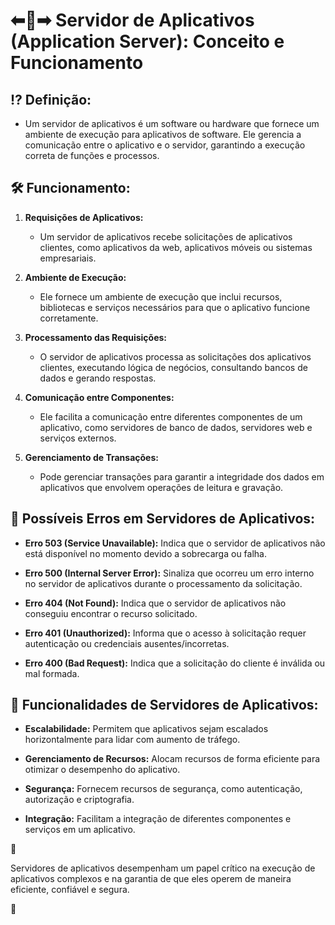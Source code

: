 # ⬅🛴➡ Servidor de Aplicativos (Application Server): Conceito e Funcionamento

## ⁉ **Definição:**

- Um servidor de aplicativos é um software ou hardware que fornece um ambiente de execução para aplicativos de software. Ele gerencia a comunicação entre o aplicativo e o servidor, garantindo a execução correta de funções e processos.

## 🛠 **Funcionamento:**

1. **Requisições de Aplicativos:**
   - Um servidor de aplicativos recebe solicitações de aplicativos clientes, como aplicativos da web, aplicativos móveis ou sistemas empresariais.

2. **Ambiente de Execução:**
   - Ele fornece um ambiente de execução que inclui recursos, bibliotecas e serviços necessários para que o aplicativo funcione corretamente.

3. **Processamento das Requisições:**
   - O servidor de aplicativos processa as solicitações dos aplicativos clientes, executando lógica de negócios, consultando bancos de dados e gerando respostas.

4. **Comunicação entre Componentes:**
   - Ele facilita a comunicação entre diferentes componentes de um aplicativo, como servidores de banco de dados, servidores web e serviços externos.

5. **Gerenciamento de Transações:**
   - Pode gerenciar transações para garantir a integridade dos dados em aplicativos que envolvem operações de leitura e gravação.

## 🛑 **Possíveis Erros em Servidores de Aplicativos:**

- **Erro 503 (Service Unavailable):** Indica que o servidor de aplicativos não está disponível no momento devido a sobrecarga ou falha.

- **Erro 500 (Internal Server Error):** Sinaliza que ocorreu um erro interno no servidor de aplicativos durante o processamento da solicitação.

- **Erro 404 (Not Found):** Indica que o servidor de aplicativos não conseguiu encontrar o recurso solicitado.

- **Erro 401 (Unauthorized):** Informa que o acesso à solicitação requer autenticação ou credenciais ausentes/incorretas.

- **Erro 400 (Bad Request):** Indica que a solicitação do cliente é inválida ou mal formada.

## 🦾 **Funcionalidades de Servidores de Aplicativos:**

- **Escalabilidade:** Permitem que aplicativos sejam escalados horizontalmente para lidar com aumento de tráfego.

- **Gerenciamento de Recursos:** Alocam recursos de forma eficiente para otimizar o desempenho do aplicativo.

- **Segurança:** Fornecem recursos de segurança, como autenticação, autorização e criptografia.

- **Integração:** Facilitam a integração de diferentes componentes e serviços em um aplicativo.

📌

Servidores de aplicativos desempenham um papel crítico na execução de aplicativos complexos e na garantia de que eles operem de maneira eficiente, confiável e segura.

📌
